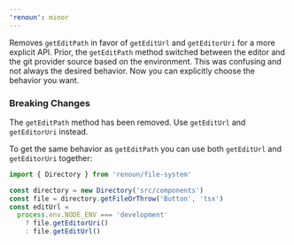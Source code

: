 ```yaml
---
'renoun': minor
---
```


Removes `getEditPath` in favor of `getEditUrl` and `getEditorUri` for a more explicit API. Prior, the `getEditPath` method switched between the editor and the git provider source based on the environment. This was confusing and not always the desired behavior. Now you can explicitly choose the behavior you want.

### Breaking Changes

The `getEditPath` method has been removed. Use `getEditUrl` and `getEditorUri` instead.

To get the same behavior as `getEditPath` you can use both `getEditUrl` and `getEditorUri` together:

```ts
import { Directory } from 'renoun/file-system'

const directory = new Directory('src/components')
const file = directory.getFileOrThrow('Button', 'tsx')
const editUrl =
  process.env.NODE_ENV === 'development'
    ? file.getEditorUri()
    : file.getEditUrl()
```
